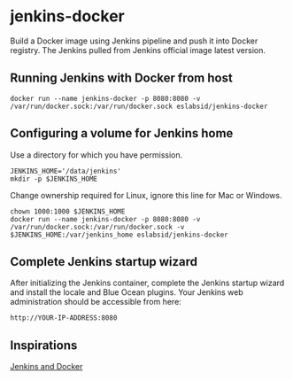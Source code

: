 # jenkins-docker

Build a Docker image using Jenkins pipeline and push it into Docker registry. The Jenkins pulled from Jenkins official image latest version.

## Running Jenkins with Docker from host

```
docker run --name jenkins-docker -p 8080:8080 -v /var/run/docker.sock:/var/run/docker.sock eslabsid/jenkins-docker
```

## Configuring a volume for Jenkins home

Use a directory for which you have permission.

```
JENKINS_HOME='/data/jenkins'
mkdir -p $JENKINS_HOME
```

Change ownership required for Linux, ignore this line for Mac or Windows.

```
chown 1000:1000 $JENKINS_HOME
docker run --name jenkins-docker -p 8080:8080 -v /var/run/docker.sock:/var/run/docker.sock -v $JENKINS_HOME:/var/jenkins_home eslabsid/jenkins-docker
```

## Complete Jenkins startup wizard

After initializing the Jenkins container, complete the Jenkins startup wizard and install the locale and Blue Ocean plugins. Your Jenkins web administration should be accessible from here:

```
http://YOUR-IP-ADDRESS:8080
```

## Inspirations
[Jenkins and Docker](https://www.edureka.co/community/55640/jenkins-docker-docker-image-jenkins-pipeline-docker-registry)

